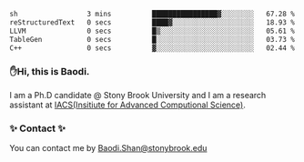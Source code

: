 <!--START_SECTION:waka-->

```txt
sh                 3 mins          ████████████████▓░░░░░░░░   67.28 %
reStructuredText   0 secs          ████▓░░░░░░░░░░░░░░░░░░░░   18.93 %
LLVM               0 secs          █▒░░░░░░░░░░░░░░░░░░░░░░░   05.61 %
TableGen           0 secs          █░░░░░░░░░░░░░░░░░░░░░░░░   03.73 %
C++                0 secs          ▓░░░░░░░░░░░░░░░░░░░░░░░░   02.44 %
```

<!--END_SECTION:waka-->

### ✋Hi, this is Baodi. 

I am a Ph.D candidate @ Stony Brook University and I am a research assistant at [IACS(Insitiute for Advanced Computional Science)](https://iacs.stonybrook.edu/).

### ✨ Contact ✨

You can contact me by [Baodi.Shan@stonybrook.edu](mailto:Baodi.Shan@stonybrook.edu)





<!--
[![Anurag's GitHub stats](https://github-readme-stats.vercel.app/api?username=lwshanbd&theme=jolly&show_icons=true&count_private=true&include_all_commits=true)](https://github.com/anuraghazra/github-readme-stats)
**lwshanbd/lwshanbd** is a ✨ _special_ ✨ repository because its `README.md` (this file) appears on your GitHub profile.

Here are some ideas to get you started:

- 🔭 I’m currently working on ...
- 🌱 I’m currently learning ...
- 👯 I’m looking to collaborate on ...
- 🤔 I’m looking for help with ...
- 💬 Ask me about ...
- 📫 How to reach me: ...
- 😄 Pronouns: ...
- ⚡ Fun fact: ...
-->
